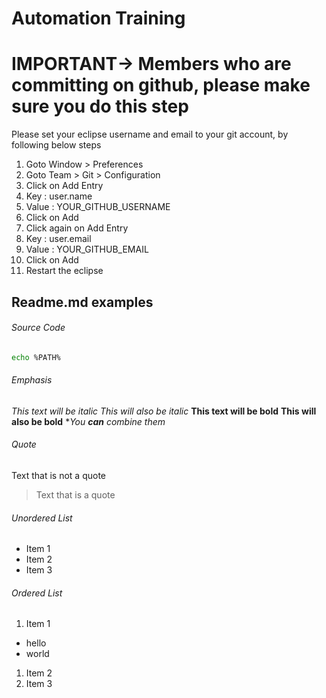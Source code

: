 # Automation Training

# IMPORTANT-> Members who are committing on github, please make sure you do this step

Please set your eclipse username and email to your git account, by following below steps
1. Goto Window > Preferences
1. Goto Team > Git > Configuration
1. Click on Add Entry
1. Key : user.name
1. Value : YOUR_GITHUB_USERNAME
1. Click on Add
1. Click again on Add Entry
1. Key : user.email
1. Value : YOUR_GITHUB_EMAIL
1. Click on Add
1. Restart the eclipse



## Readme.md examples

###### Source Code

```bash
echo %PATH%
```

###### Emphasis
*This text will be italic*
_This will also be italic_
**This text will be bold**
__This will also be bold__
**You **can** combine them*

###### Quote
Text that is not a quote

> Text that is a quote

###### Unordered List
* Item 1
* Item 2
* Item 3

###### Ordered List
1. Item 1
* hello
* world
1. Item 2
1. Item 3